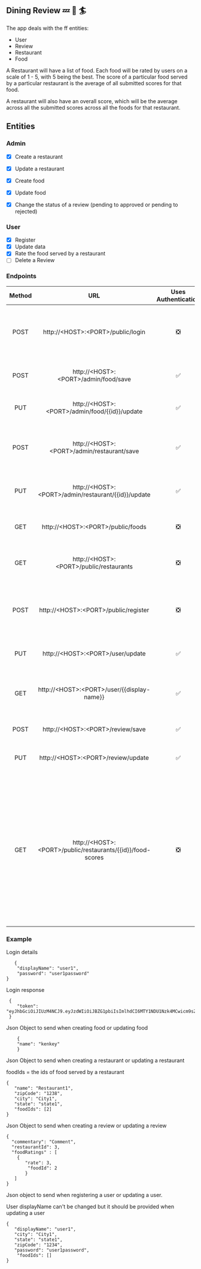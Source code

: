 ## Dining Review :zzz: :memo: :surfer:

The app deals with the ff entities:
- User
- Review
- Restaurant
- Food

A Restaurant will have a list of food. Each food will be rated by users on a scale of 1 - 5, with 5 being the best. The score of a particular food served by a particular restaurant is the average of all submitted scores for that food.

A restaurant will also have an overall score, which will be the average across all the submitted scores across all the foods for that restaurant.


## Entities

###         Admin
- [x] Create a restaurant
- [x] Update a restaurant
- [x] Create food
- [x] Update food
- [x]  Change the status of a review (pending to approved or pending to rejected)


### User
- [x] Register
- [x] Update data
- [x] Rate the food served by a restaurant
- [ ] Delete a Review

### Endpoints

| Method  | URL  | Uses Authentication  | Request Body| Response Body|
|:-:|:-:|:-:|:-|:-|
|POST|http://\<HOST\>\:\<PORT\>/public/login | ❎ | Login details | A json object with a token that can be used to access some parts of the app
| POST  |http://\<HOST\>\:\<PORT\>/admin/food/save   | ✅  |A json object with the details of  a food|Returns the id of the saved food |
| PUT  | http://\<HOST\>\:\<PORT\>/admin/food/{{id}}/update  | ✅  | A json object with the details of  a food|   |
| POST  |  http://\<HOST\>\:\<PORT\>/admin/restaurant/save | ✅ | A json object with the details of a restaurant| Returns an object that contains the id of the saved restaurant|
| PUT |http://\<HOST\>\:\<PORT\>/admin/restaurant/{{id}}/update   | ✅  | A json object with the details of a restaurant|   |
|  GET |http://\<HOST\>\:\<PORT\>/public/foods| ❎  |   | Returns a list of food in the system  |
| GET  | http://\<HOST\>\:\<PORT\>/public/restaurants  | ❎  |   | Returns a list of restaurants in the system  |
|  POST | http://\<HOST\>\:\<PORT\>/public/register | ❎  | A json object with the details of a user  | Returns an object that contains the id and display name of the saved user  |
| PUT  |  http://\<HOST\>\:\<PORT\>/user/update | ✅  | A json object with the details of a user  |   |
| GET  | http://\<HOST\>\:\<PORT\>/user/{{display-name}}  | ✅  |   | Returns a json object with the supplied display name  |
|POST   |http://\<HOST\>\:\<PORT\>/review/save | ✅  |  A json object with the details | Returns the saved review  |
| PUT  |  http://\<HOST\>\:\<PORT\>/review/update | ✅ |A json object representing a review.    |   |
| GET  | http://\<HOST\>\:\<PORT\>/public/restaurants/{{id}}/food-scores  | ❎  |   | Returns a list of objects.Each object has the name of a food served by the restaurant, the approved score(its rating on a scale of 1 - 5) and the number of users who took part in rating the food  |

### Example
Login details
```
   {
    "displayName": "user1",
    "password": "user1password"
}
```

Login response 
```
 {
    "token": "eyJhbGciOiJIUzM4NCJ9.eyJzdWIiOiJBZG1pbiIsImlhdCI6MTY1NDU1Nzk4MCwicm9sZXMiOlsiQURNSU4iLCJVU0VSIl0sImV4cCI6MTY1NDU2MTU4MH0.M2PmS79ti3L2HL1fIKF36Ng9JkLPUamApV6AsC3knaySIW_Ly5f1PlkrFJlogbsJ"
 }

```

Json Object to send when creating food or updating food
``` 
    {
    "name": "kenkey"
    }
```

Json Object to send when creating a restaurant or updating a restaurant

foodIds = the ids of food served by a restaurant

```
{
   "name": "Restaurant1",
   "zipCode": "1238",
   "city": "City1",
   "state": "state1",
   "foodIds": [2]
}

```

Json Object to send when creating a review or updating a review
```
{
  "commentary": "Comment",
  "restaurantId": 3,
  "foodRatings" : [
	{
	   "rate": 3,
        "foodId": 2
       }
   ]
}
```

Json object to send when registering a user or updating a user.

User displayName can't be changed but it should be provided when updating a user
```
{
   "displayName": "user1",
   "city": "City1",
   "state": "state1",
   "zipCode": "1234",
   "password": "user1password",
    "foodIds": []
}

```